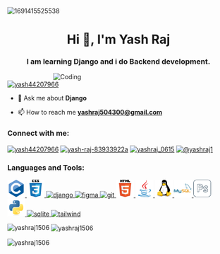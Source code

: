 
![1691415525538](https://github.com/YashRaj1506/YashRaj1506/assets/144276098/725a6d69-8ab2-497a-acce-0323c76988d5)
<h1 align="center">Hi 👋, I'm Yash Raj</h1>
<h3 align="center">I am learning Django and i do Backend development.</h3>
<img align="right" alt="Coding" width="400" src="https://giphy.com/gifs/night-programming-programmer-xUA7bdpLxQhsSQdyog">


<p align="left"> <a href="https://twitter.com/yash44207966" target="blank"><img src="https://img.shields.io/twitter/follow/yash44207966?logo=twitter&style=for-the-badge" alt="yash44207966" /></a> </p>

- 💬 Ask me about **Django**

- 📫 How to reach me **yashraj504300@gmail.com**

<h3 align="left">Connect with me:</h3>
<p align="left">
<a href="https://twitter.com/yash44207966" target="blank"><img align="center" src="https://raw.githubusercontent.com/rahuldkjain/github-profile-readme-generator/master/src/images/icons/Social/twitter.svg" alt="yash44207966" height="30" width="40" /></a>
<a href="https://linkedin.com/in/yash-raj-83933922a" target="blank"><img align="center" src="https://raw.githubusercontent.com/rahuldkjain/github-profile-readme-generator/master/src/images/icons/Social/linked-in-alt.svg" alt="yash-raj-83933922a" height="30" width="40" /></a>
<a href="https://instagram.com/yashraj_0615" target="blank"><img align="center" src="https://raw.githubusercontent.com/rahuldkjain/github-profile-readme-generator/master/src/images/icons/Social/instagram.svg" alt="yashraj_0615" height="30" width="40" /></a>
<a href="https://hashnode.com/@yashraj1" target="blank"><img align="center" src="https://raw.githubusercontent.com/rahuldkjain/github-profile-readme-generator/master/src/images/icons/Social/hashnode.svg" alt="@yashraj1" height="30" width="40" /></a>
</p>

<h3 align="left">Languages and Tools:</h3>
<p align="left"> <a href="https://www.cprogramming.com/" target="_blank" rel="noreferrer"> <img src="https://raw.githubusercontent.com/devicons/devicon/master/icons/c/c-original.svg" alt="c" width="40" height="40"/> </a> <a href="https://www.w3schools.com/css/" target="_blank" rel="noreferrer"> <img src="https://raw.githubusercontent.com/devicons/devicon/master/icons/css3/css3-original-wordmark.svg" alt="css3" width="40" height="40"/> </a> <a href="https://www.djangoproject.com/" target="_blank" rel="noreferrer"> <img src="https://cdn.worldvectorlogo.com/logos/django.svg" alt="django" width="40" height="40"/> </a> <a href="https://www.figma.com/" target="_blank" rel="noreferrer"> <img src="https://www.vectorlogo.zone/logos/figma/figma-icon.svg" alt="figma" width="40" height="40"/> </a> <a href="https://git-scm.com/" target="_blank" rel="noreferrer"> <img src="https://www.vectorlogo.zone/logos/git-scm/git-scm-icon.svg" alt="git" width="40" height="40"/> </a> <a href="https://www.w3.org/html/" target="_blank" rel="noreferrer"> <img src="https://raw.githubusercontent.com/devicons/devicon/master/icons/html5/html5-original-wordmark.svg" alt="html5" width="40" height="40"/> </a> <a href="https://www.java.com" target="_blank" rel="noreferrer"> <img src="https://raw.githubusercontent.com/devicons/devicon/master/icons/java/java-original.svg" alt="java" width="40" height="40"/> </a> <a href="https://www.linux.org/" target="_blank" rel="noreferrer"> <img src="https://raw.githubusercontent.com/devicons/devicon/master/icons/linux/linux-original.svg" alt="linux" width="40" height="40"/> </a> <a href="https://www.mysql.com/" target="_blank" rel="noreferrer"> <img src="https://raw.githubusercontent.com/devicons/devicon/master/icons/mysql/mysql-original-wordmark.svg" alt="mysql" width="40" height="40"/> </a> <a href="https://www.photoshop.com/en" target="_blank" rel="noreferrer"> <img src="https://raw.githubusercontent.com/devicons/devicon/master/icons/photoshop/photoshop-line.svg" alt="photoshop" width="40" height="40"/> </a> <a href="https://www.python.org" target="_blank" rel="noreferrer"> <img src="https://raw.githubusercontent.com/devicons/devicon/master/icons/python/python-original.svg" alt="python" width="40" height="40"/> </a> <a href="https://www.sqlite.org/" target="_blank" rel="noreferrer"> <img src="https://www.vectorlogo.zone/logos/sqlite/sqlite-icon.svg" alt="sqlite" width="40" height="40"/> </a> <a href="https://tailwindcss.com/" target="_blank" rel="noreferrer"> <img src="https://www.vectorlogo.zone/logos/tailwindcss/tailwindcss-icon.svg" alt="tailwind" width="40" height="40"/> </a> </p>

<p><img align="left" src="https://github-readme-stats.vercel.app/api/top-langs?username=yashraj1506&show_icons=true&locale=en&layout=compact" alt="yashraj1506" /></p>

<p>&nbsp;<img align="center" src="https://github-readme-stats.vercel.app/api?username=yashraj1506&show_icons=true&locale=en" alt="yashraj1506" /></p>

<p><img align="center" src="https://github-readme-streak-stats.herokuapp.com/?user=yashraj1506&" alt="yashraj1506" /></p>


